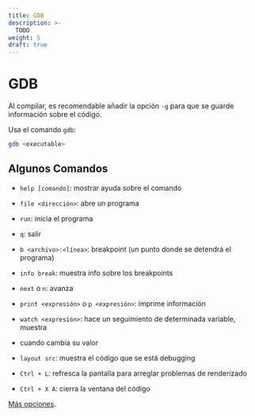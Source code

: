 ```yaml
---
title: GDB
description: >-
  TODO
weight: 5
draft: true
---
```


# GDB

Al compilar, es recomendable añadir la opción `-g` para que se guarde
información sobre el código.

Usa el comando `gdb`:

```sh
gdb <executable>
```

## Algunos Comandos

- `help [comando]`: mostrar ayuda sobre el comando
- `file <dirección>`: abre un programa
- `run`: inicia el programa
- `q`: salir

- `b <archivo>:<línea>`: breakpoint (un punto donde se detendrá el programa)
- `info break`: muestra info sobre los breakpoints
- `next` o `n`: avanza
- `print <expresión>` o `p <expresión>`: imprime información
- `watch <expresión>`: hace un seguimiento de determinada variable, muestra
- cuando cambia su valor

- `layout src`: muestra el código que se está debugging
- `Ctrl + L`: refresca la pantalla para arreglar problemas de renderizado
- `Ctrl + X A`: cierra la ventana del código

[Más opciones](http://www.yolinux.com/TUTORIALS/GDB-Commands.html).
